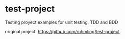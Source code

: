 # test-project
Testing proyect examples for unit testing, TDD and BDD


original project:
https://github.com/ruhmling/test-project 
